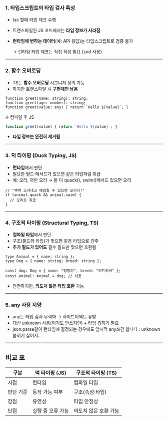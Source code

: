 ### **1. 타입스크립트의 타입 검사 특성**

- tsc 할때 타입 체크 수행
- 트랜스파일된 JS 코드에서는 **타입 정보가 사라짐**
- **런타임에 변하는 데이터**(예: API 응답)는 타입스크립트로 검증 불가

    → 런타임 타입 체크는 직접 작성 필요 (zod 사용)


---

### **2. 함수 오버로딩**

- TS는 **함수 오버로딩** 시그니처 정의 가능
- 하지만 트랜스파일 시 **구현체만 남음**

```tsx
function greet(name: string): string;
function greet(age: number): string;
function greet(value: any) { return `Hello ${value}`; }
```

↓ 컴파일 후 JS

```jsx
function greet(value) { return `Hello ${value}`; }
```

- **타입 정보는 완전히 제거됨**

---

### **3. 덕 타이핑 (Duck Typing, JS)**

- **런타임**에서 판단
- 필요한 필드·메서드가 있으면 같은 타입처럼 취급
- 예: 오리, 까만 오리 → 둘 다 quack(), swim()메서드 있으면 오리

```tsx
// "꽥꽥 소리내고 헤엄칠 수 있으면 오리다!"
if (animal.quack && animal.swim) {
  // 오리로 취급
}
```

---

### **4. 구조적 타이핑 (Structural Typing, TS)**

- **컴파일 타임**에서 판단
- 구조(필드와 타입)가 맞으면 같은 타입으로 간주
- **추가 필드가 있어도** 필수 필드만 맞으면 호환됨

```tsx
type Animal = { name: string };
type Dog = { name: string; breed: string };

const dog: Dog = { name: "멍멍이", breed: "리트리버" };
const animal: Animal = dog; // 허용
```

- 안전하지만, **의도치 않은 타입 호환** 가능

---

### **5. any 사용 지양**

- any는 타입 검사 무력화 → 사이드이펙트 유발
- 대신 unknown 사용(이거도 안쓰지만) + 타입 좁히기 필요
- json.parse같이 런타임에 결정되는 경우에도 암시적 any쓰긴 합니다 : unknown붙히기 싫어서..

---

## **비교 표**

| **구분** | **덕 타이핑 (JS)** | **구조적 타이핑 (TS)** |
| --- | --- | --- |
| 시점 | 런타임 | 컴파일 타임 |
| 판단 기준 | 동작 가능 여부 | 구조(속성·타입) |
| 장점 | 유연성 | 타입 안정성 |
| 단점 | 실행 중 오류 가능 | 의도치 않은 호환 가능 |
